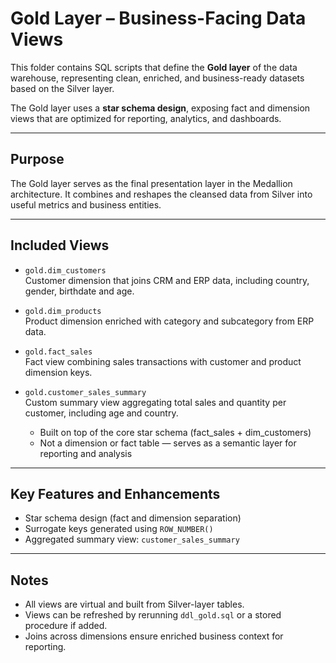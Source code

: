 # Gold Layer – Business-Facing Data Views

This folder contains SQL scripts that define the **Gold layer** of the data warehouse, representing clean, enriched, and business-ready datasets based on the Silver layer.

The Gold layer uses a **star schema design**, exposing fact and dimension views that are optimized for reporting, analytics, and dashboards.

---

## Purpose

The Gold layer serves as the final presentation layer in the Medallion architecture. It combines and reshapes the cleansed data from Silver into useful metrics and business entities.

---

## Included Views

- `gold.dim_customers`  
  Customer dimension that joins CRM and ERP data, including country, gender, birthdate and age.

- `gold.dim_products`  
  Product dimension enriched with category and subcategory from ERP data.

- `gold.fact_sales`  
  Fact view combining sales transactions with customer and product dimension keys.

- `gold.customer_sales_summary`  
  Custom summary view aggregating total sales and quantity per customer, including age and country.
  - Built on top of the core star schema (fact_sales + dim_customers)
  - Not a dimension or fact table — serves as a semantic layer for reporting and analysis


---

## Key Features and Enhancements

- Star schema design (fact and dimension separation)
- Surrogate keys generated using `ROW_NUMBER()`
- Aggregated summary view: `customer_sales_summary`

---

## Notes

- All views are virtual and built from Silver-layer tables.
- Views can be refreshed by rerunning `ddl_gold.sql` or a stored procedure if added.
- Joins across dimensions ensure enriched business context for reporting.

